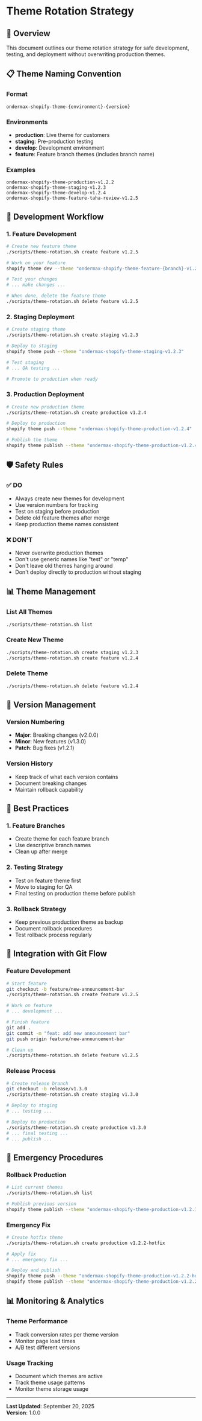 # Theme Rotation Strategy

## 🎯 Overview

This document outlines our theme rotation strategy for safe development, testing, and deployment without overwriting production themes.

## 📋 Theme Naming Convention

### Format
```
ondermax-shopify-theme-{environment}-{version}
```

### Environments
- **production**: Live theme for customers
- **staging**: Pre-production testing
- **develop**: Development environment
- **feature**: Feature branch themes (includes branch name)

### Examples
```
ondermax-shopify-theme-production-v1.2.2
ondermax-shopify-theme-staging-v1.2.3
ondermax-shopify-theme-develop-v1.2.4
ondermax-shopify-theme-feature-taha-review-v1.2.5
```

## 🚀 Development Workflow

### 1. Feature Development
```bash
# Create new feature theme
./scripts/theme-rotation.sh create feature v1.2.5

# Work on your feature
shopify theme dev --theme "ondermax-shopify-theme-feature-{branch}-v1.2.5"

# Test your changes
# ... make changes ...

# When done, delete the feature theme
./scripts/theme-rotation.sh delete feature v1.2.5
```

### 2. Staging Deployment
```bash
# Create staging theme
./scripts/theme-rotation.sh create staging v1.2.3

# Deploy to staging
shopify theme push --theme "ondermax-shopify-theme-staging-v1.2.3"

# Test staging
# ... QA testing ...

# Promote to production when ready
```

### 3. Production Deployment
```bash
# Create new production theme
./scripts/theme-rotation.sh create production v1.2.4

# Deploy to production
shopify theme push --theme "ondermax-shopify-theme-production-v1.2.4"

# Publish the theme
shopify theme publish --theme "ondermax-shopify-theme-production-v1.2.4"
```

## 🛡️ Safety Rules

### ✅ DO
- Always create new themes for development
- Use version numbers for tracking
- Test on staging before production
- Delete old feature themes after merge
- Keep production theme names consistent

### ❌ DON'T
- Never overwrite production themes
- Don't use generic names like "test" or "temp"
- Don't leave old themes hanging around
- Don't deploy directly to production without staging

## 📊 Theme Management

### List All Themes
```bash
./scripts/theme-rotation.sh list
```

### Create New Theme
```bash
./scripts/theme-rotation.sh create staging v1.2.3
./scripts/theme-rotation.sh create feature v1.2.4
```

### Delete Theme
```bash
./scripts/theme-rotation.sh delete feature v1.2.4
```

## 🔄 Version Management

### Version Numbering
- **Major**: Breaking changes (v2.0.0)
- **Minor**: New features (v1.3.0)
- **Patch**: Bug fixes (v1.2.1)

### Version History
- Keep track of what each version contains
- Document breaking changes
- Maintain rollback capability

## 🎯 Best Practices

### 1. Feature Branches
- Create theme for each feature branch
- Use descriptive branch names
- Clean up after merge

### 2. Testing Strategy
- Test on feature theme first
- Move to staging for QA
- Final testing on production theme before publish

### 3. Rollback Strategy
- Keep previous production theme as backup
- Document rollback procedures
- Test rollback process regularly

## 📝 Integration with Git Flow

### Feature Development
```bash
# Start feature
git checkout -b feature/new-announcement-bar
./scripts/theme-rotation.sh create feature v1.2.5

# Work on feature
# ... development ...

# Finish feature
git add .
git commit -m "feat: add new announcement bar"
git push origin feature/new-announcement-bar

# Clean up
./scripts/theme-rotation.sh delete feature v1.2.5
```

### Release Process
```bash
# Create release branch
git checkout -b release/v1.3.0
./scripts/theme-rotation.sh create staging v1.3.0

# Deploy to staging
# ... testing ...

# Deploy to production
./scripts/theme-rotation.sh create production v1.3.0
# ... final testing ...
# ... publish ...
```

## 🚨 Emergency Procedures

### Rollback Production
```bash
# List current themes
./scripts/theme-rotation.sh list

# Publish previous version
shopify theme publish --theme "ondermax-shopify-theme-production-v1.2.1"
```

### Emergency Fix
```bash
# Create hotfix theme
./scripts/theme-rotation.sh create production v1.2.2-hotfix

# Apply fix
# ... emergency fix ...

# Deploy and publish
shopify theme push --theme "ondermax-shopify-theme-production-v1.2.2-hotfix"
shopify theme publish --theme "ondermax-shopify-theme-production-v1.2.2-hotfix"
```

## 📊 Monitoring & Analytics

### Theme Performance
- Track conversion rates per theme version
- Monitor page load times
- A/B test different versions

### Usage Tracking
- Document which themes are active
- Track theme usage patterns
- Monitor theme storage usage

---

**Last Updated**: September 20, 2025  
**Version**: 1.0.0
